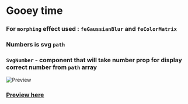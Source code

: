 # Gooey time

### For `morphing` effect used : `feGaussianBlur` and `feColorMatrix`

### Numbers is svg `path`

### `SvgNumber` - component that will take number prop for display correct number from `path` array

![Preview](https://iili.io/JEBeUjn.md.png)

### [Preview here](https://gooey.karlinskyi.website/)
